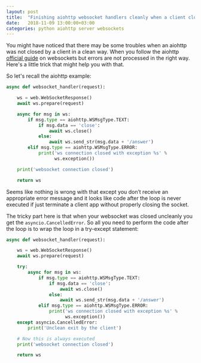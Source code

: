```yaml
---
layout: post
title:  "Finishing aiohttp websocket handlers cleanly when a client closed a socket incorrectly"
date:   2018-11-09 13:00:00+03:00
categories: python aiohttp server websockets
---
```


You might have noticed that there may be some troubles when an aiohttp was not
closed by a client in a clean way. When you follow the aiohttp
[official guide](https://docs.aiohttp.org/en/stable/web_quickstart.html#websockets)
on websockets but errors are not processed in the right way. Here's a little
trick that might help you with that.

So let's recall the aiohttp example:

```python
async def websocket_handler(request):

    ws = web.WebSocketResponse()
    await ws.prepare(request)

    async for msg in ws:
        if msg.type == aiohttp.WSMsgType.TEXT:
            if msg.data == 'close':
                await ws.close()
            else:
                await ws.send_str(msg.data + '/answer')
        elif msg.type == aiohttp.WSMsgType.ERROR:
            print('ws connection closed with exception %s' %
                  ws.exception())

    print('websocket connection closed')

    return ws
```

Seems like nothing is wrong with that except you don’t receive an appropriate
error message and it looks like code after the loop is never executed if just
terminate a client app without properly closing the socket.

The tricky part here is that when your websocket was closed uncleanly you get
the `asyncio.CancelledError`. So all you need to perform the code after the loop
is to wrap the loop in a try-except statement:

```python
async def websocket_handler(request):

    ws = web.WebSocketResponse()
    await ws.prepare(request)

    try:
        async for msg in ws:
            if msg.type == aiohttp.WSMsgType.TEXT:
                if msg.data == 'close':
                    await ws.close()
                else:
                    await ws.send_str(msg.data + '/answer')
            elif msg.type == aiohttp.WSMsgType.ERROR:
                print('ws connection closed with exception %s' %
                      ws.exception())
    except asyncio.CancelledError:
        print('Unclean exit by the client')

    # Now this is always executed
    print('websocket connection closed')

    return ws
```
